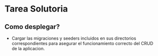 # Tarea Solutoria

## Como desplegar?
- Cargar las migraciones y seeders incluidos en sus directorios correspondientes para asegurar el funcionamiento correcto del CRUD de la aplicacion.



